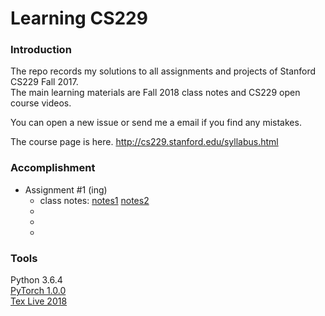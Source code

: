 # Learning CS229

### Introduction
The repo records my solutions to all assignments and projects of Stanford CS229 Fall 2017. <br>
The main learning materials are Fall 2018 class notes and CS229 open course videos.

You can open a new issue or send me a email if you find any mistakes.

The course page is here. http://cs229.stanford.edu/syllabus.html

### Accomplishment 
- Assignment #1 (ing)
  - class notes: [notes1](https://github.com/LFhase/CS229/blob/master/Notes%5BFall%202018%5D/cs229-notes1.pdf)
                 [notes2](https://github.com/LFhase/CS229/blob/master/Notes%5BFall%202018%5D/cs229-notes2.pdf)
  - [problem set1]:(https://github.com/LFhase/CS229/blob/master/Assignments/Assig1/ps1.pdf)
  - [solution]:(https://github.com/LFhase/CS229/blob/master/Assignments/Assig1/assig1.pdf)
  - [source code]:(https://github.com/LFhase/CS229/blob/master/Assignments/Assig1/assig1.py)

### Tools
Python 3.6.4 <br>
[PyTorch 1.0.0](https://pytorch.org) <br>
[Tex Live 2018](http://www.tug.org/texlive/windows.html)
